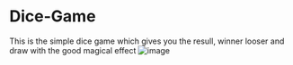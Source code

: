 # Dice-Game

This is the simple dice game which gives you the resull, winner looser and draw with the good magical effect 
![image](https://user-images.githubusercontent.com/94931828/207480977-462ab547-f413-4aa9-bb84-8f23c5432b5c.png)

